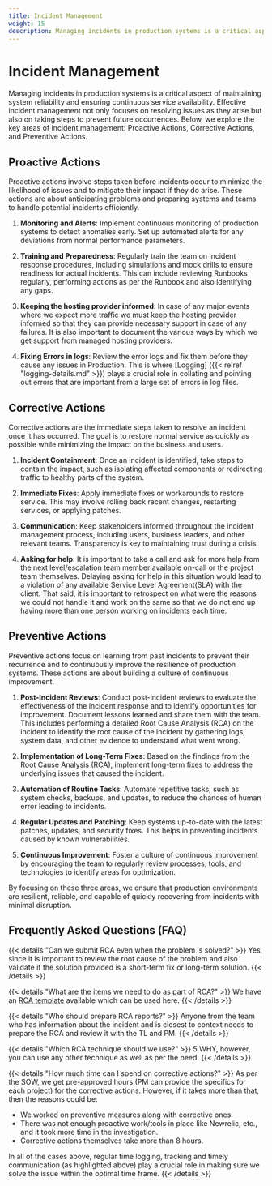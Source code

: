 ```yaml
---
title: Incident Management
weight: 15
description: Managing incidents in production systems is a critical aspect of maintaining system reliability and ensuring continuous service availability. Effective incident management not only focuses on resolving issues as they arise but also on taking steps to prevent future occurrences. Below, we explore the key areas of incident management: Proactive Actions, Corrective Actions, and Preventive Actions.
---
```


# Incident Management

Managing incidents in production systems is a critical aspect of maintaining system reliability and ensuring continuous service availability. Effective incident management not only focuses on resolving issues as they arise but also on taking steps to prevent future occurrences. Below, we explore the key areas of incident management: Proactive Actions, Corrective Actions, and Preventive Actions.

## Proactive Actions

Proactive actions involve steps taken before incidents occur to minimize the likelihood of issues and to mitigate their impact if they do arise. These actions are about anticipating problems and preparing systems and teams to handle potential incidents efficiently.

1. **Monitoring and Alerts**: Implement continuous monitoring of production systems to detect anomalies early. Set up automated alerts for any deviations from normal performance parameters.

2. **Training and Preparedness**: Regularly train the team on incident response procedures, including simulations and mock drills to ensure readiness for actual incidents. This can include reviewing Runbooks regularly, performing actions as per the Runbook and also identifying any gaps.

3. **Keeping the hosting provider informed**: In case of any major events where we expect more traffic we must keep the hosting provider informed so that they can provide necessary support in case of any failures. It is also important to document the various ways by which we get support from managed hosting providers.

4. **Fixing Errors in logs**: Review the error logs and fix them before they cause any issues in Production. This is where [Logging] ({{< relref "logging-details.md" >}}) plays a crucial role in collating and pointing out errors that are important from a large set of errors in log files.

## Corrective Actions

Corrective actions are the immediate steps taken to resolve an incident once it has occurred. The goal is to restore normal service as quickly as possible while minimizing the impact on the business and users.

1. **Incident Containment**: Once an incident is identified, take steps to contain the impact, such as isolating affected components or redirecting traffic to healthy parts of the system.

2. **Immediate Fixes**: Apply immediate fixes or workarounds to restore service. This may involve rolling back recent changes, restarting services, or applying patches.

3. **Communication**: Keep stakeholders informed throughout the incident management process, including users, business leaders, and other relevant teams. Transparency is key to maintaining trust during a crisis.

4. **Asking for help**: It is important to take a call and ask for more help from the next level/escalation team member available on-call or the project team themselves. Delaying asking for help in this situation would lead to a violation of any available Service Level Agreement(SLA) with the client. That said, it is important to retrospect on what were the reasons we could not handle it and work on the same so that we do not end up having more than one person working on incidents each time.

## Preventive Actions

Preventive actions focus on learning from past incidents to prevent their recurrence and to continuously improve the resilience of production systems. These actions are about building a culture of continuous improvement.

1. **Post-Incident Reviews**: Conduct post-incident reviews to evaluate the effectiveness of the incident response and to identify opportunities for improvement. Document lessons learned and share them with the team. This includes performing a detailed Root Cause Analysis (RCA) on the incident to identify the root cause of the incident by gathering logs, system data, and other evidence to understand what went wrong.

2. **Implementation of Long-Term Fixes**: Based on the findings from the Root Cause Analysis (RCA), implement long-term fixes to address the underlying issues that caused the incident.

3. **Automation of Routine Tasks**: Automate repetitive tasks, such as system checks, backups, and updates, to reduce the chances of human error leading to incidents.

4. **Regular Updates and Patching**: Keep systems up-to-date with the latest patches, updates, and security fixes. This helps in preventing incidents caused by known vulnerabilities.

5. **Continuous Improvement**: Foster a culture of continuous improvement by encouraging the team to regularly review processes, tools, and technologies to identify areas for optimization.

By focusing on these three areas, we ensure that production environments are resilient, reliable, and capable of quickly recovering from incidents with minimal disruption.

## Frequently Asked Questions (FAQ)

{{< details "Can we submit RCA even when the problem is solved?" >}}
Yes, since it is important to review the root cause of the problem and also validate if the solution provided is a short-term fix or long-term solution.
{{< /details >}}

{{< details "What are the items we need to do as part of RCA?" >}}
We have an [RCA template](https://axelerant.atlassian.net/wiki/templates?space=AH&template=4043309277) available which can be used here.
{{< /details >}}

{{< details "Who should prepare RCA reports?" >}}
Anyone from the team who has information about the incident and is closest to context needs to prepare the RCA and review it with the TL and PM.
{{< /details >}}

{{< details "Which RCA technique should we use?" >}}
5 WHY, however, you can use any other technique as well as per the need.
{{< /details >}}

{{< details "How much time can I spend on corrective actions?" >}}
As per the SOW, we get pre-approved hours (PM can provide the specifics for each project) for the corrective actions. However, if it takes more than that, then the reasons could be:

- We worked on preventive measures along with corrective ones.
- There was not enough proactive work/tools in place like Newrelic, etc., and it took more time in the investigation.
- Corrective actions themselves take more than 8 hours.

In all of the cases above, regular time logging, tracking and timely communication (as highlighted above) play a crucial role in making sure we solve the issue within the optimal time frame.
{{< /details >}}
